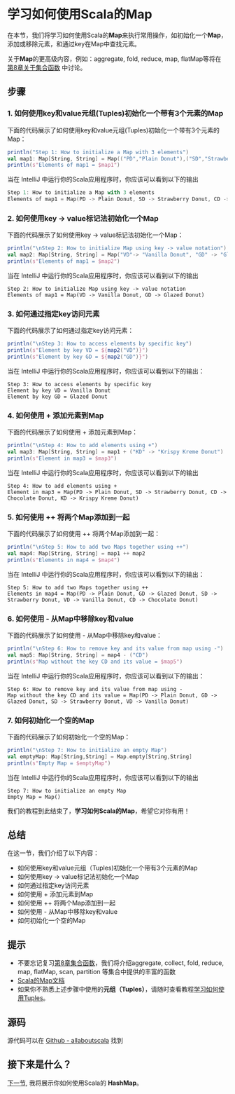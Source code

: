 # 学习如何使用Scala的Map

在本节，我们将学习如何使用Scala的**Map**来执行常用操作，如初始化一个**Map**，添加或移除元素，和通过key在Map中查找元素。
 
关于**Map**的更高级内容，例如：aggregate, fold, reduce, map, flatMap等将在 [第8章关于集合函数](8_1.md) 中讨论。

## 步骤

### 1. 如何使用key和value元组(Tuples)初始化一个带有3个元素的Map

下面的代码展示了如何使用key和value元组(Tuples)初始化一个带有3个元素的Map：

```scala
println("Step 1: How to initialize a Map with 3 elements")
val map1: Map[String, String] = Map(("PD","Plain Donut"),("SD","Strawberry Donut"),("CD","Chocolate Donut"))
println(s"Elements of map1 = $map1")

```

当在 IntelliJ 中运行你的Scala应用程序时，你应该可以看到以下的输出

```scala
Step 1: How to initialize a Map with 3 elements
Elements of map1 = Map(PD -> Plain Donut, SD -> Strawberry Donut, CD -> Chocolate Donut)

```


### 2. 如何使用key -> value标记法初始化一个Map

下面的代码展示了如何使用key -> value标记法初始化一个Map：

```scala
println("\nStep 2: How to initialize Map using key -> value notation")
val map2: Map[String, String] = Map("VD"-> "Vanilla Donut", "GD" -> "Glazed Donut")
println(s"Elements of map1 = $map2")

```

当在 IntelliJ 中运行你的Scala应用程序时，你应该可以看到以下的输出

```
Step 2: How to initialize Map using key -> value notation
Elements of map1 = Map(VD -> Vanilla Donut, GD -> Glazed Donut)

```

### 3. 如何通过指定key访问元素

下面的代码展示了如何通过指定key访问元素：

```scala
println("\nStep 3: How to access elements by specific key")
println(s"Element by key VD = ${map2("VD")}")
println(s"Element by key GD = ${map2("GD")}")

```

当在 IntelliJ 中运行你的Scala应用程序时，你应该可以看到以下的输出：

```
Step 3: How to access elements by specific key
Element by key VD = Vanilla Donut
Element by key GD = Glazed Donut

```

### 4. 如何使用 + 添加元素到Map

下面的代码展示了如何使用 + 添加元素到Map：

```scala
println("\nStep 4: How to add elements using +")
val map3: Map[String, String] = map1 + ("KD" -> "Krispy Kreme Donut")
println(s"Element in map3 = $map3")

```

当在 IntelliJ 中运行你的Scala应用程序时，你应该可以看到以下的输出

```
Step 4: How to add elements using +
Element in map3 = Map(PD -> Plain Donut, SD -> Strawberry Donut, CD -> Chocolate Donut, KD -> Krispy Kreme Donut)

```

### 5. 如何使用 ++ 将两个Map添加到一起

下面的代码展示了如何使用 ++ 将两个Map添加到一起：

```scala
println("\nStep 5: How to add two Maps together using ++")
val map4: Map[String, String] = map1 ++ map2
println(s"Elements in map4 = $map4")

```

当在 IntelliJ 中运行你的Scala应用程序时，你应该可以看到以下的输出：

```
Step 5: How to add two Maps together using ++
Elements in map4 = Map(PD -> Plain Donut, GD -> Glazed Donut, SD -> Strawberry Donut, VD -> Vanilla Donut, CD -> Chocolate Donut)

```

### 6. 如何使用 - 从Map中移除key和value

下面的代码展示了如何使用 - 从Map中移除key和value：

```scala
println("\nStep 6: How to remove key and its value from map using -")
val map5: Map[String, String] = map4 - ("CD")
println(s"Map without the key CD and its value = $map5")

```

当在 IntelliJ 中运行你的Scala应用程序时，你应该可以看到以下的输出：

```
Step 6: How to remove key and its value from map using -
Map without the key CD and its value = Map(PD -> Plain Donut, GD -> Glazed Donut, SD -> Strawberry Donut, VD -> Vanilla Donut)

```

### 7. 如何初始化一个空的Map

下面的代码展示了如何初始化一个空的Map：

```scala
println("\nStep 7: How to initialize an empty Map")
val emptyMap: Map[String,String] = Map.empty[String,String]
println(s"Empty Map = $emptyMap")

```

当在 IntelliJ 中运行你的Scala应用程序时，你应该可以看到以下的输出

```
Step 7: How to initialize an empty Map
Empty Map = Map()

```

我们的教程到此结束了，**学习如何Scala的Map**，希望它对你有用！


## 总结

在这一节，我们介绍了以下内容：

- 如何使用key和value元组（Tuples)初始化一个带有3个元素的Map
- 如何使用key -> value标记法初始化一个Map
- 如何通过指定key访问元素
- 如何使用 + 添加元素到Map
- 如何使用 ++ 将两个Map添加到一起
- 如何使用 - 从Map中移除key和value
- 如何初始化一个空的Map

## 提示

- 不要忘记复习[第8章集合函数](8_1.md)，我们将介绍aggregate, collect, fold, reduce, map, flatMap, scan, partition 等集合中提供的丰富的函数
- [Scala的Map文档](http://www.scala-lang.org/api/current/#scala.collection.immutable.Map)
- 如果你不熟悉上述步骤中使用的**元组（Tuples）**，请随时查看教程[学习如何使用Tuples](2_10.md)。

## 源码

源代码可以在 [Github - allaboutscala](https://github.com/nadimbahadoor/allaboutscala) 找到
 
## 接下来是什么？

[下一节](6_6.md), 我将展示你如何使用Scala的 **HashMap**。
